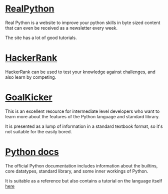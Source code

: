 # [RealPython](https://realpython.com)
Real Python is a website to improve your python skills in byte sized content that can even be received as a newsletter every week.

The site has a lot of good tutorials.

# [HackerRank](https://hackerrank.com)
HackerRank can be used to test your knowledge against challenges, and also learn by competing.

# [GoalKicker](https://goalkicker.com)
This is an excellent resource for intermediate level developers who want to learn more about the features of the Python language and standard library.

It is presented as a lump of information in a standard textbook format, so it's not suitable for the easily bored.

# [Python docs](https://docs.python.org)
The official Python documentation includes information about the builtins, core datatypes, standard library, and some inner workings of Python.

It is suitable as a reference but also contains a tutorial on the language itself [here](https://doc.python.org/3/tutorial)

